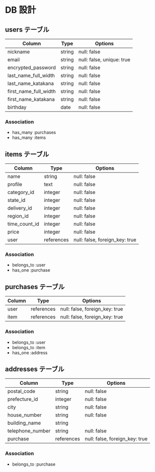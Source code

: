 # DB 設計

## users テーブル

| Column                | Type                | Options                        |
|-----------------------|---------------------|--------------------------------|
| nickname              | string              | null: false                    |
| email                 | string              | null: false, unique: true      |
| encrypted_password    | string              | null: false                    |
| last_name_full_width  | string              | null: false                    |
| last_name_katakana    | string              | null: false                    |
| first_name_full_width | string              | null: false                    |
| first_name_katakana   | string              | null: false                    |
| birthday              | date                | null: false                    |

### Association
* has_many :purchases
* has_many :items

## items テーブル

| Column             | Type              | Options                          |
|--------------------|-------------------|----------------------------------|
| name               | string            | null: false                      |
| profile            | text              | null: false                      |
| category_id        | integer           | null: false                      |
| state_id           | integer           | null: false                      |
| delivery_id        | integer           | null: false                      |
| region_id          | integer           | null: false                      |
| time_count_id      | integer           | null: false                      |
| price              | integer           | null: false                      |
| user               | references        | null: false, foreign_key: true   |

### Association
- belongs_to :user
- has_one :purchase

## purchases テーブル

| Column             | Type                | Options                         |
|--------------------|---------------------|---------------------------------|
| user               | references          | null: false, foreign_key: true  |
| item               | references          | null: false, foreign_key: true  |

### Association
- belongs_to :user
- belongs_to :item
- has_one :address

## addresses テーブル

| Column             | Type                | Options                         |
|--------------------|---------------------|---------------------------------|
| postal_code        | string              | null: false                     |
| prefecture_id      | integer             | null: false                     |
| city               | string              | null: false                     |
| house_number       | string              | null: false                     |
| building_name      | string              |                                 |
| telephone_number   | string              | null: false                     |
| purchase           | references          | null: false, foreign_key: true  |

### Association
- belongs_to :purchase